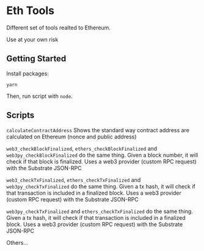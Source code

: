 # Eth Tools

Different set of tools realted to Ethereum.

Use at your own risk

## Getting Started

Install packages:

```
yarn
```

Then, run script with `node`.

## Scripts

`calculateContractAddress` Shows the standard way contract address are calculated on Ethereum (nonce and public address)

`web3_checkBlockFinalized`, `ethers_checkBlockFinalized` and `web3py_checkBlockFinalized` do the same thing. Given a block number, it will check if that block is finalized. Uses a web3 provider (custom RPC request) with the Substrate JSON-RPC

`web3_checkTxFinalized`, `ethers_checkTxFinalized` and `web3py_checkTxFinalized` do the same thing. Given a tx hash, it will check if that transaction is included in a finalized block. Uses a web3 provider (custom RPC request) with the Substrate JSON-RPC

`web3py_checkTxFinalized`  and `ethers_checkTxFinalized` do the same thing. Given a tx hash, it will check if that transaction is included in a finalized block. Uses a web3 provider (custom RPC request) with the Substrate JSON-RPC

Others...

